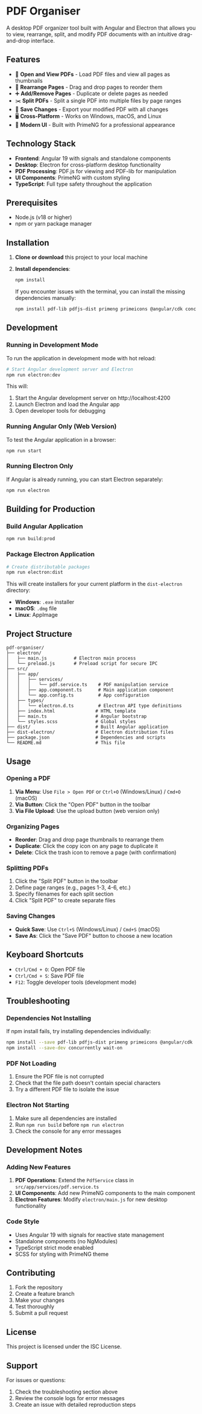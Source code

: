# PDF Organiser

A desktop PDF organizer tool built with Angular and Electron that allows you to view, rearrange, split, and modify PDF documents with an intuitive drag-and-drop interface.

## Features

- 📄 **Open and View PDFs** - Load PDF files and view all pages as thumbnails
- 🔄 **Rearrange Pages** - Drag and drop pages to reorder them
- ➕ **Add/Remove Pages** - Duplicate or delete pages as needed
- ✂️ **Split PDFs** - Split a single PDF into multiple files by page ranges
- 💾 **Save Changes** - Export your modified PDF with all changes
- 🖥️ **Cross-Platform** - Works on Windows, macOS, and Linux
- 🎨 **Modern UI** - Built with PrimeNG for a professional appearance

## Technology Stack

- **Frontend**: Angular 19 with signals and standalone components
- **Desktop**: Electron for cross-platform desktop functionality
- **PDF Processing**: PDF.js for viewing and PDF-lib for manipulation
- **UI Components**: PrimeNG with custom styling
- **TypeScript**: Full type safety throughout the application

## Prerequisites

- Node.js (v18 or higher)
- npm or yarn package manager

## Installation

1. **Clone or download** this project to your local machine

2. **Install dependencies**:
   ```bash
   npm install
   ```

   If you encounter issues with the terminal, you can install the missing dependencies manually:
   ```bash
   npm install pdf-lib pdfjs-dist primeng primeicons @angular/cdk concurrently wait-on
   ```

## Development

### Running in Development Mode

To run the application in development mode with hot reload:

```bash
# Start Angular development server and Electron
npm run electron:dev
```

This will:
1. Start the Angular development server on http://localhost:4200
2. Launch Electron and load the Angular app
3. Open developer tools for debugging

### Running Angular Only (Web Version)

To test the Angular application in a browser:

```bash
npm run start
```

### Running Electron Only

If Angular is already running, you can start Electron separately:

```bash
npm run electron
```

## Building for Production

### Build Angular Application

```bash
npm run build:prod
```

### Package Electron Application

```bash
# Create distributable packages
npm run electron:dist
```

This will create installers for your current platform in the `dist-electron` directory:
- **Windows**: `.exe` installer
- **macOS**: `.dmg` file  
- **Linux**: AppImage

## Project Structure

```
pdf-organiser/
├── electron/
│   ├── main.js          # Electron main process
│   └── preload.js       # Preload script for secure IPC
├── src/
│   ├── app/
│   │   ├── services/
│   │   │   └── pdf.service.ts    # PDF manipulation service
│   │   ├── app.component.ts      # Main application component
│   │   └── app.config.ts         # App configuration
│   ├── types/
│   │   └── electron.d.ts         # Electron API type definitions
│   ├── index.html               # HTML template
│   ├── main.ts                  # Angular bootstrap
│   └── styles.scss              # Global styles
├── dist/                        # Built Angular application
├── dist-electron/               # Electron distribution files
├── package.json                 # Dependencies and scripts
└── README.md                    # This file
```

## Usage

### Opening a PDF

1. **Via Menu**: Use `File > Open PDF` or `Ctrl+O` (Windows/Linux) / `Cmd+O` (macOS)
2. **Via Button**: Click the "Open PDF" button in the toolbar
3. **Via File Upload**: Use the upload button (web version only)

### Organizing Pages

- **Reorder**: Drag and drop page thumbnails to rearrange them
- **Duplicate**: Click the copy icon on any page to duplicate it
- **Delete**: Click the trash icon to remove a page (with confirmation)

### Splitting PDFs

1. Click the "Split PDF" button in the toolbar
2. Define page ranges (e.g., pages 1-3, 4-6, etc.)
3. Specify filenames for each split section
4. Click "Split PDF" to create separate files

### Saving Changes

- **Quick Save**: Use `Ctrl+S` (Windows/Linux) / `Cmd+S` (macOS)
- **Save As**: Click the "Save PDF" button to choose a new location

## Keyboard Shortcuts

- `Ctrl/Cmd + O`: Open PDF file
- `Ctrl/Cmd + S`: Save PDF file
- `F12`: Toggle developer tools (development mode)

## Troubleshooting

### Dependencies Not Installing

If npm install fails, try installing dependencies individually:

```bash
npm install --save pdf-lib pdfjs-dist primeng primeicons @angular/cdk
npm install --save-dev concurrently wait-on
```

### PDF Not Loading

1. Ensure the PDF file is not corrupted
2. Check that the file path doesn't contain special characters
3. Try a different PDF file to isolate the issue

### Electron Not Starting

1. Make sure all dependencies are installed
2. Run `npm run build` before `npm run electron`
3. Check the console for any error messages

## Development Notes

### Adding New Features

1. **PDF Operations**: Extend the `PdfService` class in `src/app/services/pdf.service.ts`
2. **UI Components**: Add new PrimeNG components to the main component
3. **Electron Features**: Modify `electron/main.js` for new desktop functionality

### Code Style

- Uses Angular 19 with signals for reactive state management
- Standalone components (no NgModules)
- TypeScript strict mode enabled
- SCSS for styling with PrimeNG theme

## Contributing

1. Fork the repository
2. Create a feature branch
3. Make your changes
4. Test thoroughly
5. Submit a pull request

## License

This project is licensed under the ISC License.

## Support

For issues or questions:
1. Check the troubleshooting section above
2. Review the console logs for error messages  
3. Create an issue with detailed reproduction steps

